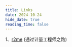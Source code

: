 ```yaml
---
title: Links
date: 2024-10-24
hide_date: true
reading_time: false
---
```


1、[r2me](https://jianinggou.top/r2me/) (通过计量工程师之路)